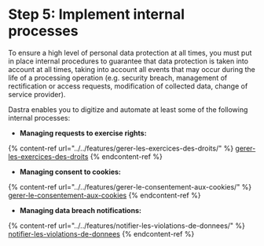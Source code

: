 # Step 5: Implement internal processes

To ensure a high level of personal data protection at all times, you must put in place internal procedures to guarantee that data protection is taken into account at all times, taking into account all events that may occur during the life of a processing operation (e.g. security breach, management of rectification or access requests, modification of collected data, change of service provider).

Dastra enables you to digitize and automate at least some of the following internal processes:

* **Managing requests to exercise rights:**

{% content-ref url="../../features/gerer-les-exercices-des-droits/" %}
[gerer-les-exercices-des-droits](../../features/gerer-les-exercices-des-droits/)
{% endcontent-ref %}

* **Managing consent to cookies:**

{% content-ref url="../../features/gerer-le-consentement-aux-cookies/" %}
[gerer-le-consentement-aux-cookies](../../features/gerer-le-consentement-aux-cookies/)
{% endcontent-ref %}

* **Managing data breach notifications:**

{% content-ref url="../../features/notifier-les-violations-de-donnees/" %}
[notifier-les-violations-de-donnees](../../features/notifier-les-violations-de-donnees/)
{% endcontent-ref %}
